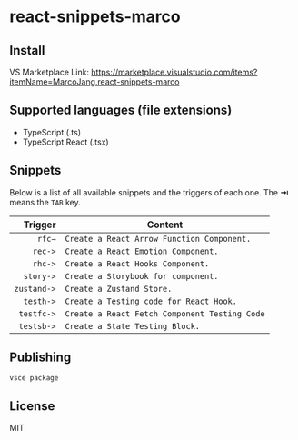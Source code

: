 # react-snippets-marco

## Install

VS Marketplace Link: https://marketplace.visualstudio.com/items?itemName=MarcoJang.react-snippets-marco

## Supported languages (file extensions)

-   TypeScript (.ts)
-   TypeScript React (.tsx)

## Snippets

Below is a list of all available snippets and the triggers of each one. The **⇥** means the `TAB` key.

|       Trigger | Content                                    |
| ------------: | ------------------------------------------ |
|        `rfc→` | `Create a React Arrow Function Component.` |
|       `rec->` | `Create a React Emotion Component.`        |
|       `rhc->` | `Create a React Hooks Component.`          |
|     `story->` | `Create a Storybook for component.`        |
|   `zustand->` | `Create a Zustand Store.`                  |
| `testh->` | `Create a Testing code for React Hook.`    |
| `testfc->` | `Create a React Fetch Component Testing Code`    |
| `testsb->` | `Create a State Testing Block.`    |




## Publishing

`vsce package`

## License

MIT

